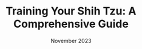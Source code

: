 ---
id: 13
slug: "/shih-tzu"
linkText: "Shih Tzu"
date: "November 2023"
title: "Training Your Shih Tzu: A Comprehensive Guide"
description: ""
summary: ""
featuredImage: ../images/shih-tzu.jpg
---